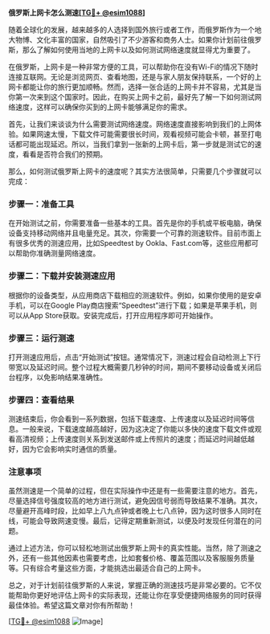 **俄罗斯上网卡怎么测速[[TG💪+ @esim1088](https://t.me/s/esim1088)]**

随着全球化的发展，越来越多的人选择到国外旅行或者工作，而俄罗斯作为一个地大物博、文化丰富的国家，自然吸引了不少游客和商务人士。如果你计划前往俄罗斯，那么了解如何使用当地的上网卡以及如何测试网络速度就显得尤为重要了。

在俄罗斯，上网卡是一种非常方便的工具，可以帮助你在没有Wi-Fi的情况下随时连接互联网。无论是浏览网页、查看地图，还是与家人朋友保持联系，一个好的上网卡都能让你的旅行更加顺畅。然而，选择一张合适的上网卡并不容易，尤其是当你第一次来到这个国家时。因此，在购买上网卡之前，最好先了解一下如何测试网络速度，这样可以确保你买到的上网卡能够满足你的需求。

首先，让我们来谈谈为什么需要测试网络速度。网络速度直接影响到我们的上网体验。如果网速太慢，下载文件可能需要很长时间，观看视频可能会卡顿，甚至打电话都可能出现延迟。所以，当我们拿到一张新的上网卡后，第一步就是测试它的速度，看看是否符合我们的预期。

那么，如何测试俄罗斯上网卡的速度呢？其实方法很简单，只需要几个步骤就可以完成：

### 步骤一：准备工具

在开始测试之前，你需要准备一些基本的工具。首先是你的手机或平板电脑，确保设备支持移动网络并且电量充足。其次，你需要一个可靠的测速软件。目前市面上有很多优秀的测速应用，比如Speedtest by Ookla、Fast.com等，这些应用都可以帮助你准确测量网络速度。

### 步骤二：下载并安装测速应用

根据你的设备类型，从应用商店下载相应的测速软件。例如，如果你使用的是安卓手机，可以在Google Play商店搜索“Speedtest”进行下载；如果是苹果手机，则可以从App Store获取。安装完成后，打开应用程序即可开始操作。

### 步骤三：运行测速

打开测速应用后，点击“开始测试”按钮。通常情况下，测速过程会自动检测上下行带宽以及延迟时间。整个过程大概需要几秒钟的时间，期间不要移动设备或关闭后台程序，以免影响结果准确性。

### 步骤四：查看结果

测速结束后，你会看到一系列数据，包括下载速度、上传速度以及延迟时间等信息。一般来说，下载速度越高越好，因为这决定了你能以多快的速度下载文件或观看高清视频；上传速度则关系到发送邮件或上传照片的速度；而延迟时间越低越好，因为它会影响实时通信的质量。

### 注意事项

虽然测速是一个简单的过程，但在实际操作中还是有一些需要注意的地方。首先，尽量选择信号强度较高的地方进行测试，避免因信号弱而导致结果不准确。其次，尽量避开高峰时段，比如早上八九点钟或者晚上七八点钟，因为这时很多人同时在线，可能会导致网速变慢。最后，记得定期重新测试，以便及时发现任何潜在的问题。

通过上述方法，你可以轻松地测试出俄罗斯上网卡的真实性能。当然，除了测速之外，还有一些其他因素也需要考虑，比如套餐价格、覆盖范围以及客服服务质量等。只有综合考量这些方面，才能挑选出最适合自己的上网卡。

总之，对于计划前往俄罗斯的人来说，掌握正确的测速技巧是非常必要的。它不仅能帮助你更好地评估上网卡的实际表现，还能让你在享受便捷网络服务的同时获得最佳体验。希望这篇文章对你有所帮助！

[[TG💪+ @esim1088](https://t.me/s/esim1088) ![Image](https://i.postimg.cc/4NQfJmqS/Snipaste-2025-05-13-00-14-12.png)]